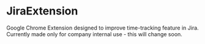 # JiraExtension
Google Chrome Extension designed to improve time-tracking feature in Jira. Currently made only for company internal use - this will change soon.
